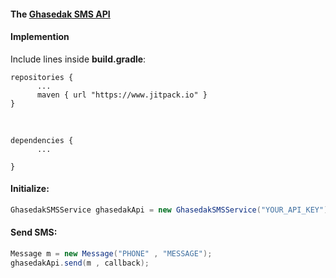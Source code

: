 #### The [Ghasedak SMS API](https://ghasedak.me/) 

#### Implemention

Include lines inside  **build.gradle**:


```` 
repositories {
      ...
      maven { url "https://www.jitpack.io" }
}
````
<br/>

```` 
dependencies {
      ...
      
}
````

#### Initialize:

````Java
GhasedakSMSService ghasedakApi = new GhasedakSMSService("YOUR_API_KEY");

````

#### Send SMS:
````Java
Message m = new Message("PHONE" , "MESSAGE");
ghasedakApi.send(m , callback);

````
